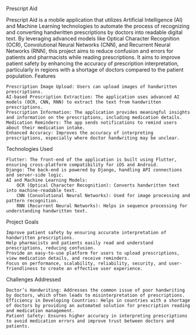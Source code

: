 Prescript Aid

Prescript Aid is a mobile application that utilizes Artificial Intelligence (AI) and Machine Learning technologies to automate the process of recognizing and converting handwritten prescriptions by doctors into readable digital text. By leveraging advanced models like Optical Character Recognition (OCR), Convolutional Neural Networks (CNN), and Recurrent Neural Networks (RNN), this project aims to reduce confusion and errors for patients and pharmacists while reading prescriptions. It aims to improve patient safety by enhancing the accuracy of prescription interpretation, particularly in regions with a shortage of doctors compared to the patient population.
Features

    Prescription Image Upload: Users can upload images of handwritten prescriptions.
    AI-based Prescription Extraction: The application uses advanced AI models (OCR, CNN, RNN) to extract the text from handwritten prescriptions.
    Prescription Information: The application provides meaningful insights and information on the prescriptions, including medication details.
    Medication Reminders: The app sends notifications to remind users about their medication intake.
    Enhanced Accuracy: Improves the accuracy of interpreting prescriptions, especially where doctor handwriting may be unclear.

Technologies Used

    Flutter: The front-end of the application is built using Flutter, ensuring cross-platform compatibility for iOS and Android.
    Django: The back-end is powered by Django, handling API connections and server-side logic.
    AI and Machine Learning Models:
        OCR (Optical Character Recognition): Converts handwritten text into machine-readable text.
        CNN (Convolutional Neural Networks): Used for image processing and pattern recognition.
        RNN (Recurrent Neural Networks): Helps in sequence processing for understanding handwritten text.

Project Goals

    Improve patient safety by ensuring accurate interpretation of handwritten prescriptions.
    Help pharmacists and patients easily read and understand prescriptions, reducing confusion.
    Provide an easy-to-use platform for users to upload prescriptions, view medication details, and receive reminders.
    Focus on performance, scalability, reliability, security, and user-friendliness to create an effective user experience.

Challenges Addressed

    Doctor’s Handwriting: Addresses the common issue of poor handwriting by doctors, which often leads to misinterpretation of prescriptions.
    Efficiency in Developing Countries: Helps in countries with a shortage of doctors by providing an automated solution for prescription reading and medication management.
    Patient Safety: Ensures higher accuracy in interpreting prescriptions to avoid medication errors and improve trust between doctors and patients.
